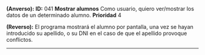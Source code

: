 **(Anverso):**
**ID:** 041 **Mostrar alumnos**
Como usuario, quiero ver/mostrar los datos de un determinado alumno.
**Prioridad** 4

**(Reverso):**
El programa mostrará el alumno por pantalla, una vez se hayan introducido su apellido, o su DNI en el caso de que el apellido provoque conflictos.
***
